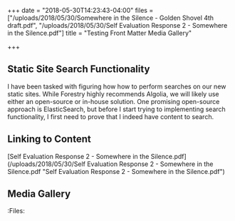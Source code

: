 +++
date = "2018-05-30T14:23:43-04:00"
files = ["/uploads/2018/05/30/Somewhere in the Silence - Golden Shovel 4th draft.pdf", "/uploads/2018/05/30/Self Evaluation Response 2 - Somewhere in the Silence.pdf"]
title = "Testing Front Matter Media Gallery"

+++
## Static Site Search Functionality

I have been tasked with figuring how how to perform searches on our new static sites. While Forestry highly recommends Algolia, we will likely use either an open-source or in-house solution. One promising open-source approach is ElasticSearch, but before I start trying to implementing search functionality, I first need to prove that I indeed have content to search.

## Linking to Content

[Self Evaluation Response 2 - Somewhere in the Silence.pdf](/uploads/2018/05/30/Self Evaluation Response 2 - Somewhere in the Silence.pdf "Self Evaluation Response 2 - Somewhere in the Silence.pdf")

## Media Gallery

\:Files: